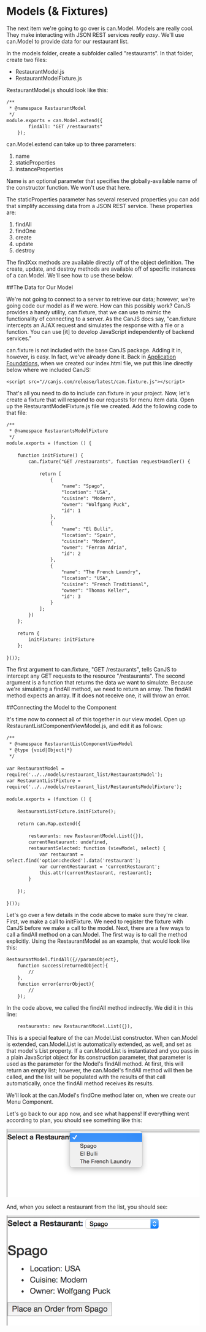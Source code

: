 # Models (&amp; Fixtures) <a name="models"></a>
	
The next item we're going to go over is can.Model. Models are really cool. They make interacting with JSON REST services *really easy*. We'll use can.Model to provide data for our restaurant list. 

In the models folder, create a subfolder called "restaurants". In that folder, create two files:

- RestaurantModel.js
- RestaurantModelFixture.js

RestaurantModel.js should look like this:

	/**
     * @namespace RestaurantModel
     */
    module.exports = can.Model.extend({
            findAll: "GET /restaurants"
        });
 

can.Model.extend can take up to three parameters:

1. name
2. staticProperties
3. instanceProperties

Name is an optional parameter that specifies the globally-available name of the constructor function. We won't use that here.

The staticProperties parameter has several reserved properties you can add that simplify accessing data from a JSON REST service. These properties are:

1. findAll
2. findOne
3. create
4. update
5. destroy

The findXxx methods are available directly off of the object definition. The create, update, and destroy methods are available off of specific instances of a can.Model. We'll see how to use these below.

##The Data for Our Model

We're not going to connect to a server to retrieve our data; however, we're going code our model as if we were. How can this possibly work? CanJS provides a handy utility, can.fixture, that we can use to mimic the functionality of connecting to a server. As the CanJS docs say, "can.fixture intercepts an AJAX request and simulates the response with a file or a function. You can use [it] to develop JavaScript independently of backend services."

can.fixture is not included with the base CanJS package. Adding it in, however, is easy. In fact, we've already done it. Back in [Application Foundations](#app-foundations), when we created our index.html file, we put this line directly below where we included CanJS:

	<script src="//canjs.com/release/latest/can.fixture.js"></script>

That's all you need to do to include can.fixture in your project. Now, let's create a fixture that will respond to our requests for menu item data. Open up the RestaurantModelFixture.js file we created. Add the following code to that file:

	/**
     * @namespace RestaurantsModelFixture
     */
    module.exports = (function () {
    
        function initFixture() {
            can.fixture("GET /restaurants", function requestHandler() {
    
                return [
                    {
                        "name": "Spago",
                        "location": "USA",
                        "cuisine": "Modern",
                        "owner": "Wolfgang Puck",
                        "id": 1
                    },
                    {
                        "name": "El Bulli",
                        "location": "Spain",
                        "cuisine": "Modern",
                        "owner": "Ferran Adria",
                        "id": 2
                    },
                    {
                        "name": "The French Laundry",
                        "location": "USA",
                        "cuisine": "French Traditional",
                        "owner": "Thomas Keller",
                        "id": 3
                    }
                ];
            })
        };
    
        return {
            initFixture: initFixture
        };
    
    }());
   
The first argument to can.fixture, "GET /restaurants", tells CanJS to intercept any GET requests to the resource "/restaurants". The second argument is a function that returns the data we want to simulate. Because we're simulating a findAll method, we need to return an array. The findAll method expects an array. If it does not receive one, it will throw an error.

##Connecting the Model to the Component

It's time now to connect all of this together in our view model. Open up RestaurantListComponentViewModel.js, and edit it as follows:

	/**
     * @namespace RestaurantListComponentViewModel
     * @type {void|Object|*}
     */

	var RestaurantModel = require('../../models/restaurant_list/RestaurantsModel');
	var RestaurantListFixture = require('../../models/restaurant_list/RestaurantsModelFixture');

	module.exports = (function () {

    	RestaurantListFixture.initFixture();

    	return can.Map.extend({

        	restaurants: new RestaurantModel.List({}),
        	currentRestaurant: undefined,
        	restaurantSelected: function (viewModel, select) {
            	var restaurant = select.find('option:checked').data('restaurant');
            	var currentRestaurant = 'currentRestaurant';
            	this.attr(currentRestaurant, restaurant);
        	}

    	});

	}());

Let's go over a few details in the code above to make sure they're clear. First, we make a call to initFixture. We need to register the fixture with CanJS before we make a call to the model. Next, there are a few ways to call a findAll method on a can.Model. The first way is to call the method explicitly. Using the RestaurantModel as an example, that would look like this:

	RestaurantModel.findAll({//paramsObject}, 
		function success(returnedObject){
			//
		},
		function error(errorObject){
			//
		});

In the code above, we called the findAll method indirectly. We did it in this line:

		restaurants: new RestaurantModel.List({}),

This is a special feature of the can.Model.List constructor. When can.Model is extended, can.Model.List is automatically extended, as well, and set as that model's List property. If a can.Model.List is instantiated and you pass in a plain JavaScript object for its construction parameter, that parameter is used as the parameter for the Model's findAll method. At first, this will return an empty list; however, the can.Model's findAll method will then be called, and the list will be populated with the results of that call automatically, once the findAll method receives its results.

We'll look at the can.Model's findOne method later on, when we create our Menu Component.

Let's go back to our app now, and see what happens! If everything went according to plan, you should see something like this:

![](images/FinalRestaurantComponentNoSelect.png)

And, when you select a restaurant from the list, you should see:

![](images/FinalRestaurantComponentSelect.png)
